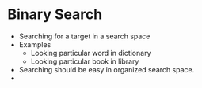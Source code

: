 # **Binary Search**
- Searching for a target in a search space
- Examples 
  - Looking particular word in dictionary
  - Looking particular book in library
- Searching should be easy in organized search space.
- 
